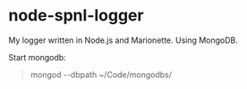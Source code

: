 node-spnl-logger
================

My logger written in Node.js and Marionette. Using MongoDB.



Start mongodb:
> mongod --dbpath ~/Code/mongodbs/
